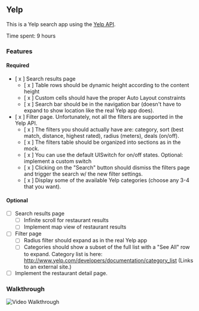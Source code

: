 ## Yelp

This is a Yelp search app using the [Yelp API](http://developer.rottentomatoes.com/docs/read/JSON).

Time spent: 9 hours

### Features

#### Required

- [ x ] Search results page
   - [ x ] Table rows should be dynamic height according to the content height
   - [ x ] Custom cells should have the proper Auto Layout constraints
   - [ x ] Search bar should be in the navigation bar (doesn't have to expand to show location like the real Yelp app does).
- [ x ] Filter page. Unfortunately, not all the filters are supported in the Yelp API.
   - [ x ] The filters you should actually have are: category, sort (best match, distance, highest rated), radius (meters), deals (on/off).
   - [ x ] The filters table should be organized into sections as in the mock.
   - [ x ] You can use the default UISwitch for on/off states. Optional: implement a custom switch
   - [ x ] Clicking on the "Search" button should dismiss the filters page and trigger the search w/ the new filter settings.
   - [ x ] Display some of the available Yelp categories (choose any 3-4 that you want).

#### Optional

- [ ] Search results page
   - [ ] Infinite scroll for restaurant results
   - [ ] Implement map view of restaurant results
- [ ] Filter page
   - [ ] Radius filter should expand as in the real Yelp app
   - [ ] Categories should show a subset of the full list with a "See All" row to expand. Category list is here: http://www.yelp.com/developers/documentation/category_list (Links to an external site.)
- [ ] Implement the restaurant detail page.

### Walkthrough

![Video Walkthrough](...)


